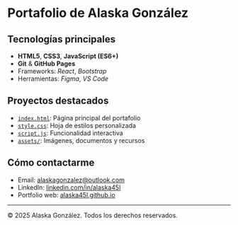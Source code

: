 # Portafolio de Alaska González
## Tecnologías principales
- **HTML5**, **CSS3**, **JavaScript (ES6+)**
- **Git** & **GitHub Pages**
- Frameworks: *React*, *Bootstrap*
- Herramientas: *Figma*, *VS Code*

## Proyectos destacados
- [`index.html`](./index.html): Página principal del portafolio
- [`style.css`](./style.css): Hoja de estilos personalizada
- [`script.js`](./script.js): Funcionalidad interactiva
- [`assets/`](./assets/): Imágenes, documentos y recursos

## Cómo contactarme
- Email: alaskagonzalez@outlook.com
- LinkedIn: [linkedin.com/in/alaska45l](https://linkedin.com/in/alaska45l)
- Portfolio web: [alaska45l.github.io](https://alaska45l.github.io)

---

© 2025 Alaska González. Todos los derechos reservados.
